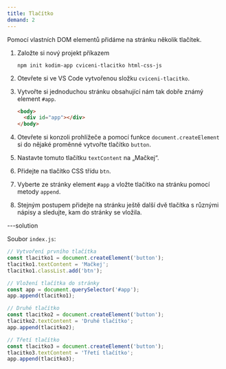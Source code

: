 ```yaml
---
title: Tlačítko
demand: 2
---
```


Pomocí vlastních DOM elementů přidáme na stránku několik tlačítek.

1. Založte si nový projekt příkazem

   ```shell
   npm init kodim-app cviceni-tlacitko html-css-js
   ```

1. Otevřete si ve VS Code vytvořenou složku `cviceni-tlacitko`.
1. Vytvořte si jednoduchou stránku obsahující nám tak dobře známý element `#app`.
   ```html
   <body>
     <div id="app"></div>
   </body>
   ```
1. Otevřete si konzoli prohlížeče a pomocí funkce `document.createElement` si do nějaké proměnné vytvořte tlačítko `button`.
1. Nastavte tomuto tlačítku `textContent` na „Mačkej“.
1. Přidejte na tlačítko CSS třídu `btn`.
1. Vyberte ze stránky element `#app` a vložte tlačítko na stránku pomocí metody `append`.
1. Stejným postupem přidejte na stránku ještě další dvě tlačítka s různými nápisy a sledujte, kam do stránky se vložila.

---solution

Soubor `index.js`:

```js
// Vytvoření prvního tlačítka
const tlacitko1 = document.createElement('button');
tlacitko1.textContent = 'Mačkej';
tlacitko1.classList.add('btn');

// Vložení tlačítka do stránky
const app = document.querySelector('#app');
app.append(tlacitko1);

// Druhé tlačítko
const tlacitko2 = document.createElement('button');
tlacitko2.textContent = 'Druhé tlačítko';
app.append(tlacitko2);

// Třetí tlačítko
const tlacitko3 = document.createElement('button');
tlacitko3.textContent = 'Třetí tlačítko';
app.append(tlacitko3);
```
